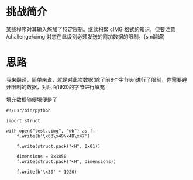 # 挑战简介
某些程序对其输入施加了特定限制。继续积累 cIMG 格式的知识，但要注意 /challenge/cimg 对您在此级别必须发送的附加数据的限制。(sm翻译)


# 思路
我来翻译，简单来说，就是对此次数据(除了前8个字节头)进行了限制，你需要避开限制的数据，对后面1920的字节进行填充

填充数据随便填便是了

```
#!/usr/bin/python

import struct

with open("test.cimg", "wb") as f:
    f.write(b'\x63\x49\x4D\x47')

    f.write(struct.pack("<H", 0x01))

    dimensions = 0x1850
    f.write(struct.pack("<H", dimensions))

    f.write(b'\x30' * 1920)
``` 
